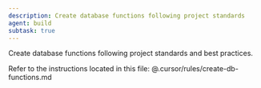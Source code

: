```yaml
---
description: Create database functions following project standards
agent: build
subtask: true
---
```

Create database functions following project standards and best practices.

Refer to the instructions located in this file:
@.cursor/rules/create-db-functions.md